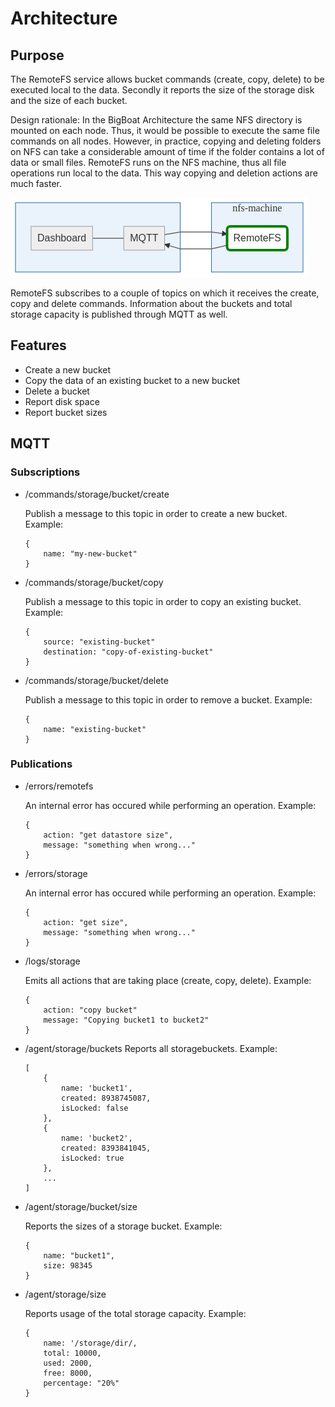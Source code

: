 # Architecture

## Purpose
The RemoteFS service allows bucket commands (create, copy, delete) to be executed local to the data. Secondly it reports the size of the storage disk and the size of each bucket.

Design rationale: In the BigBoat Architecture the same NFS directory is mounted on each node. Thus, it would be possible to execute the same file commands on all nodes. 
However, in practice, copying and deleting folders on NFS can take a considerable amount of time if the folder contains a lot of data or small files.
RemoteFS runs on the NFS machine, thus all file operations run local to the data. This way copying and deletion actions are much faster.

![Overview](./overview.mmd.png)

RemoteFS subscribes to a couple of topics on which it receives the create, copy and delete commands. Information about the buckets and total storage capacity is published through MQTT as well.

## Features

- Create a new bucket
- Copy the data of an existing bucket to a new bucket
- Delete a bucket
- Report disk space
- Report bucket sizes

## MQTT

### Subscriptions

- /commands/storage/bucket/create

    Publish a message to this topic in order to create a new bucket. Example:
    ```
    {
        name: "my-new-bucket"
    }
    ```

- /commands/storage/bucket/copy

    Publish a message to this topic in order to copy an existing bucket. Example:
    ```
    {
        source: "existing-bucket"
        destination: "copy-of-existing-bucket"
    }
    ```

- /commands/storage/bucket/delete

    Publish a message to this topic in order to remove a bucket. Example:
    ```
    {
        name: "existing-bucket"
    }
    ```

### Publications

- /errors/remotefs
    
    An internal error has occured while performing an operation. Example:
    ```
    {
        action: "get datastore size",
        message: "something when wrong..."
    }
    ```

- /errors/storage
    
    An internal error has occured while performing an operation. Example:
    ```
    {
        action: "get size",
        message: "something when wrong..."
    }
    ```


- /logs/storage

    Emits all actions that are taking place (create, copy, delete). Example:
    ```
    {
        action: "copy bucket"
        message: "Copying bucket1 to bucket2"
    }
    ```

- /agent/storage/buckets
    Reports all storagebuckets. Example:
    ```
    [
        {
            name: 'bucket1',
            created: 8938745087,
            isLocked: false
        },
        {
            name: 'bucket2',
            created: 8393841045,
            isLocked: true
        },
        ...
    ]
    ```

- /agent/storage/bucket/size
    
    Reports the sizes of a storage bucket. Example:
    ```
    {
        name: "bucket1",
        size: 98345
    }
    ```

- /agent/storage/size

    Reports usage of the total storage capacity. Example:
    ```
    {
        name: '/storage/dir/,
        total: 10000,
        used: 2000,
        free: 8000,
        percentage: "20%"
    }
    ```